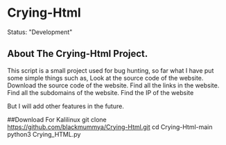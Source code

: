 # Crying-Html
Status: "Development"
## About The Crying-Html Project.
This script is a small project used for bug hunting, so far what I have put some simple things such as, 
Look at the source code of the website.
Download the source code of the website.
Find all the links in the website.
Find all the subdomains of the website.
Find the IP of the website

But I will add other features in the future.

##Download For Kalilinux
git clone https://github.com/blackmummya/Crying-Html.git
cd Crying-Html-main
python3 Crying_HTML.py
